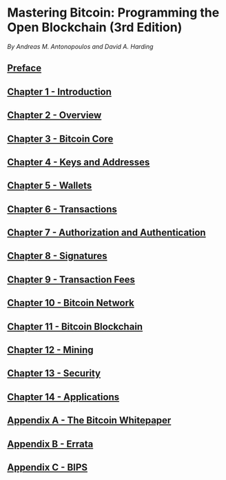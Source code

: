 # Mastering Bitcoin: Programming the Open Blockchain (3rd Edition)

_By Andreas M. Antonopoulos and David A. Harding_

## [Preface](preface.html)
## [Chapter 1 - Introduction](ch01_intro.html)
## [Chapter 2 - Overview](ch02_overview.html)
## [Chapter 3 - Bitcoin Core](ch03_bitcoin-core.html)
## [Chapter 4 - Keys and Addresses](ch04_keys.html)
## [Chapter 5 - Wallets](ch05_wallets.html)
## [Chapter 6 - Transactions](ch06_transactions.html)
## [Chapter 7 - Authorization and Authentication](ch07_authorization-authentication.html)
## [Chapter 8 - Signatures](ch08_signatures.html)
## [Chapter 9 - Transaction Fees](ch09_fees.html)
## [Chapter 10 - Bitcoin Network](ch10_network.html)
## [Chapter 11 - Bitcoin Blockchain](ch11_blockchain.html)
## [Chapter 12 - Mining](ch12_mining.html)
## [Chapter 13 - Security](ch13_security.html)
## [Chapter 14 - Applications](ch14_applications.html)
## [Appendix A - The Bitcoin Whitepaper](appa_whitepaper.html)
## [Appendix B - Errata](appb_errata.html)
## [Appendix C - BIPS](appc_bips.html)